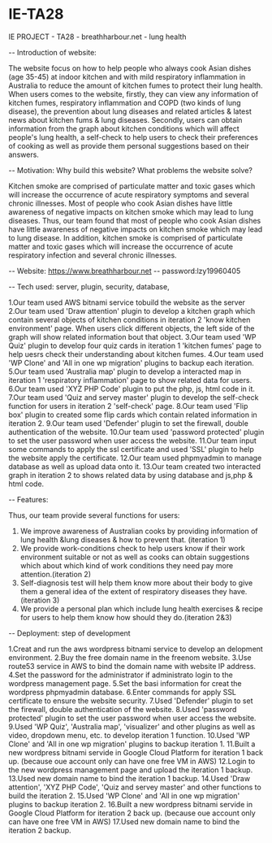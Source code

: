 # IE-TA28
IE PROJECT - TA28 - breathharbour.net - lung health

-- Introduction of website:

The website focus on how to help people who always cook Asian dishes (age 35-45) at indoor kitchen and with mild respiratory inflammation in Australia to reduce the amount of kitchen fumes to protect their lung health. When users comes to the website, firstly, they can view any information of kitchen fumes, respiratory inflammation and COPD (two kinds of lung disease), the prevention about lung diseases and related articles & latest news about kitchen fums & lung diseases. Secondly, users can obtain information from the graph about kitchen conditions which will affect people's lung health, a self-check to help users to check their preferences of cooking as well as provide them personal suggestions based on their answers. 

-- Motivation: Why build this website? What problems the website solve?

Kitchen smoke are comprised of particulate matter and toxic gases which will increase the occurrence of acute respiratory symptoms and several chronic illnesses. Most of people who cook Asian dishes have little awareness of negative impacts on kitchen smoke which may lead to lung diseases. Thus, our team found that most of people who cook Asian dishes have little awareness of negative impacts on kitchen smoke which may lead to lung disease. In addition, kitchen smoke is comprised of particulate matter and toxic gases which will increase the occurrence of acute respiratory infection and several chronic illnesses.

-- Website: https://www.breathharbour.net
-- password:lzy19960405

-- Tech used: server, plugin, security, database,

1.Our team used AWS bitnami service tobuild the website as the server
2.Our team used 'Draw attention' plugin to develop a kitchen graph which contain several objects of kitchen conditions in iteration 2 'know kitchen environment' page. When users click different objects, the left side of the graph will show related information bout that object.
3.Our team used 'WP Quiz' plugin to develop four quiz cards in iteration 1 'kitchen fumes' page to help uesrs check their understanding about kitchen fumes.
4.Our team used 'WP Clone' and 'All in one wp migration' plugins to backup each iteration.
5.Our team used 'Australia map' plugin to develop a interacted map in iteration 1 'respiratory inflammation' page to show related data for users.
6.Our team used 'XYZ PHP Code' plugin to put the php, js, html code in it.
7.Our team used 'Quiz and servey master' plugin to develop the self-check function for users in iteration 2 'self-check' page.
8.Our team used 'Flip box' plugin to created some flip cards which contain related information in iteration 2.
9.Our team used 'Defender' plugin to set the firewall, double authentication of the website.
10.Our team used 'password protected' plugin to set the user password when user access the website.
11.Our team input some commands to apply the ssl certificate and used 'SSL' plugin to help the website apply the certificate.
12.Our team used phpmyadmin to manage database as well as upload data onto it.
13.Our team created two interacted graph in iteration 2 to shows related data by using database and js,php & html code.

-- Features:

Thus, our team provide several functions for users: 
1. We improve awareness of Australian cooks by providing information of lung health &lung diseases & how to prevent that. (iteration 1)
2. We provide work-conditions check to help users know if their work environment suitable or not as well as cooks can obtain  suggestions which about which kind of work conditions they need pay more attention.(iteration 2)
3. Self-diagnosis test will help them know more about their body to give them a general idea of the extent of respiratory diseases they have. (iteration 3)
4. We provide a personal plan which include lung health exercises & recipe for users to help them know how should they do.(iteration 2&3)

-- Deployment: step of development

1.Creat and run the aws wordpress bitnami service to develop an delopment environment.
2.Buy the free domain name in the freenom website.
3.Use route53 service in AWS to bind the domain name with website IP address.
4.Set the password for the administrator if administrato login to the wordpress management page.
5.Set the basi information for creat the wordpress phpmyadmin database.
6.Enter commands for apply SSL certificate to ensure the website security.
7.Used 'Defender' plugin to set the firewall, double authentication of the website.
8.Used 'password protected' plugin to set the user password when user access the website.
9.Used 'WP Quiz', 'Australia map', 'visualizer' and other plugins as well as video, dropdown menu, etc. to develop iteration 1 function.
10.Used 'WP Clone' and 'All in one wp migration' plugins to backup iteration 1.
11.Built a new wordpress bitnami servide in Google Cloud Platform for iteration 1 back up. (because oue account only can have one free VM in AWS)
12.Login to the new wordpress management page and upload the iteration 1 backup.
13.Used new domain name to bind the iteration 1 backup.
14.Used 'Draw attention', 'XYZ PHP Code', 'Quiz and servey master' and other functions to build the iteration 2.
15.Used 'WP Clone' and 'All in one wp migration' plugins to backup iteration 2.
16.Built a new wordpress bitnami servide in Google Cloud Platform for iteration 2 back up. (because oue account only can have one free VM in AWS)
17.Used new domain name to bind the iteration 2 backup.
